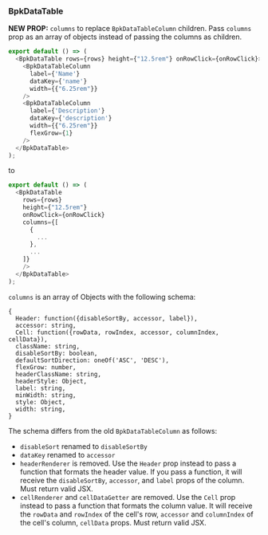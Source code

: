 ### BpkDataTable

**NEW PROP:** `columns` to replace `BpkDataTableColumn` children.
Pass `columns` prop as an array of objects instead of passing the columns as children.

```js
export default () => (
  <BpkDataTable rows={rows} height={"12.5rem"} onRowClick={onRowClick}>
    <BpkDataTableColumn
      label={'Name'}
      dataKey={'name'}
      width={{"6.25rem"}}
    />
    <BpkDataTableColumn
      label={'Description'}
      dataKey={'description'}
      width={{"6.25rem"}}
      flexGrow={1}
    />
  </BpkDataTable>
);
```

to

```js
export default () => (
  <BpkDataTable
    rows={rows}
    height={"12.5rem"}
    onRowClick={onRowClick}
    columns={[
      {
        ...
      },
      ...
    ]}
    />
  </BpkDataTable>
);
```

`columns` is an array of Objects with the following schema:
```
{
  Header: function({disableSortBy, accessor, label}),
  accessor: string,
  Cell: function({rowData, rowIndex, accessor, columnIndex, cellData}),
  className: string,
  disableSortBy: boolean,
  defaultSortDirection: oneOf('ASC', 'DESC'),
  flexGrow: number,
  headerClassName: string,
  headerStyle: Object,
  label: string,
  minWidth: string,
  style: Object,
  width: string,
}
```
The schema differs from the old `BpkDataTableColumn` as follows:
- `disableSort` renamed to `disableSortBy`
- `dataKey` renamed to `accessor`
- `headerRenderer` is removed. Use the `Header` prop instead to pass a function that formats the header value. If you pass a function, it will receive the `disableSortBy`, `accessor`, and `label` props of the column. Must return valid JSX.
- `cellRenderer` and `cellDataGetter` are removed. Use the `Cell` prop instead to pass a function that formats the column value. It will receive the `rowData` and `rowIndex` of the cell's row, `accessor` and `columnIndex` of the cell's column, `cellData` props. Must return valid JSX.